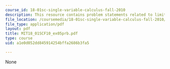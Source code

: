 ```yaml
---
course_id: 18-01sc-single-variable-calculus-fall-2010
description: This resource contains problem statements related to limits and discontinuity.
file_location: /coursemedia/18-01sc-single-variable-calculus-fall-2010/a1e0d052dd845914254bffa2686b3fa5_MIT18_01SCF10_ex05prb.pdf
file_type: application/pdf
layout: pdf
title: MIT18_01SCF10_ex05prb.pdf
type: course
uid: a1e0d052dd845914254bffa2686b3fa5

---
```

None